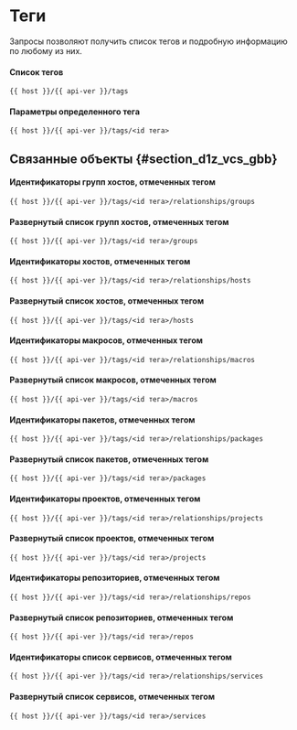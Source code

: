 # Теги

Запросы позволяют получить список тегов и подробную информацию по любому из них.

#### Список тегов

```
{{ host }}/{{ api-ver }}/tags
```

#### Параметры определенного тега

```
{{ host }}/{{ api-ver }}/tags/<id тега>
```

## Связанные объекты {#section_d1z_vcs_gbb}

#### Идентификаторы групп хостов, отмеченных тегом

```
{{ host }}/{{ api-ver }}/tags/<id тега>/relationships/groups
```

#### Развернутый список групп хостов, отмеченных тегом

```
{{ host }}/{{ api-ver }}/tags/<id тега>/groups
```

#### Идентификаторы хостов, отмеченных тегом

```
{{ host }}/{{ api-ver }}/tags/<id тега>/relationships/hosts
```

#### Развернутый список хостов, отмеченных тегом

```
{{ host }}/{{ api-ver }}/tags/<id тега>/hosts
```

#### Идентификаторы макросов, отмеченных тегом

```
{{ host }}/{{ api-ver }}/tags/<id тега>/relationships/macros
```

#### Развернутый список макросов, отмеченных тегом

```
{{ host }}/{{ api-ver }}/tags/<id тега>/macros
```

#### Идентификаторы пакетов, отмеченных тегом

```
{{ host }}/{{ api-ver }}/tags/<id тега>/relationships/packages
```

#### Развернутый список пакетов, отмеченных тегом

```
{{ host }}/{{ api-ver }}/tags/<id тега>/packages
```

#### Идентификаторы проектов, отмеченных тегом

```
{{ host }}/{{ api-ver }}/tags/<id тега>/relationships/projects
```

#### Развернутый список проектов, отмеченных тегом

```
{{ host }}/{{ api-ver }}/tags/<id тега>/projects
```

#### Идентификаторы репозиториев, отмеченных тегом

```
{{ host }}/{{ api-ver }}/tags/<id тега>/relationships/repos
```

#### Развернутый список репозиториев, отмеченных тегом

```
{{ host }}/{{ api-ver }}/tags/<id тега>/repos
```

#### Идентификаторы список сервисов, отмеченных тегом

```
{{ host }}/{{ api-ver }}/tags/<id тега>/relationships/services
```

#### Развернутый список сервисов, отмеченных тегом

```
{{ host }}/{{ api-ver }}/tags/<id тега>/services
```

